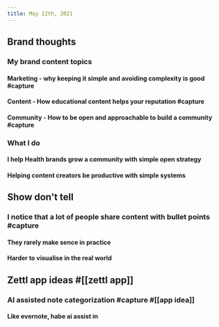 ```yaml
---
title: May 12th, 2021
---
```


## Brand thoughts
### My brand content topics
#### Marketing - why keeping it simple and avoiding complexity is good #capture
#### Content - How educational content helps your reputation #capture
#### Community - How to be open and approachable to build a community #capture
### What I do
#### I help Health brands grow a community with simple open strategy
#### Helping content creators be productive with simple systems
## Show don't tell
### I notice that a lot of people share content with bullet points #capture
#### They rarely make sence in practice
#### Harder to visualise in the real world
## Zettl app ideas #[[zettl app]]
### AI assisted note categorization #capture #[[app idea]]
#### Like evernote, habe ai assist in
